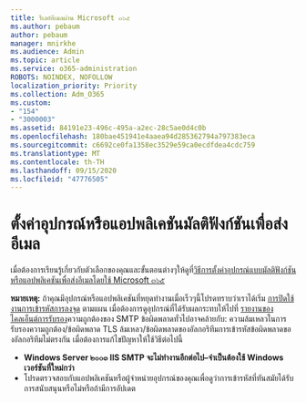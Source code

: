 ```yaml
---
title: รีเลย์อีเมลผ่าน Microsoft ๓๖๕
ms.author: pebaum
author: pebaum
manager: mnirkhe
ms.audience: Admin
ms.topic: article
ms.service: o365-administration
ROBOTS: NOINDEX, NOFOLLOW
localization_priority: Priority
ms.collection: Adm_O365
ms.custom:
- "154"
- "3000003"
ms.assetid: 84191e23-496c-495a-a2ec-28c5ae0d4c0b
ms.openlocfilehash: 180bae451941e4aaea94d285362794a797383eca
ms.sourcegitcommit: c6692ce0fa1358ec3529e59ca0ecdfdea4cdc759
ms.translationtype: MT
ms.contentlocale: th-TH
ms.lasthandoff: 09/15/2020
ms.locfileid: "47776505"
---
```

# <a name="set-up-a-multifunction-device-or-application-to-send-email"></a>ตั้งค่าอุปกรณ์หรือแอปพลิเคชันมัลติฟังก์ชันเพื่อส่งอีเมล

เมื่อต้องการเรียนรู้เกี่ยวกับตัวเลือกของคุณและขั้นตอนต่างๆให้ดูที่[วิธีการตั้งค่าอุปกรณ์แบบมัลติฟังก์ชันหรือแอปพลิเคชันเพื่อส่งอีเมลโดยใช้ Microsoft ๓๖๕](https://docs.microsoft.com/Exchange/mail-flow-best-practices/how-to-set-up-a-multifunction-device-or-application-to-send-email-using-microsoft-365-or-office-365)
  
**หมายเหตุ:** ถ้าคุณมีอุปกรณ์หรือแอปพลิเคชันที่หยุดทำงานเมื่อเร็วๆนี้โปรดทราบว่าเราได้เริ่ม [การปิดใช้งานการเข้ารหัสการลงจุด](https://docs.microsoft.com/microsoft-365/compliance/technical-reference-details-about-encryption) ตามแผน เมื่อต้องการดูอุปกรณ์ที่ได้รับผลกระทบให้ไปที่ [รายงานของไคลเอ็นต์การรับรอง](https://protection.office.com/mailflow/dashboard)ความถูกต้องของ SMTP ข้อผิดพลาดทั่วไปอาจคล้ายกับ: ความล้มเหลวในการรับรองความถูกต้อง/ข้อผิดพลาด TLS ล้มเหลว/ข้อผิดพลาดของอัลกอริทึมการเข้ารหัสข้อผิดพลาดของอัลกอริทึมไม่ตรงกัน เมื่อต้องการแก้ไขปัญหาให้ใช้วิธีต่อไปนี้

 - **Windows Server ๒๐๐๓ IIS SMTP จะไม่ทำงานอีกต่อไป–จำเป็นต้องใช้ Windows เวอร์ชันที่ใหม่กว่า**  
 - โปรดตรวจสอบกับแอปพลิเคชันหรือผู้จำหน่ายอุปกรณ์ของคุณเพื่อดูว่าการเข้ารหัสที่ทันสมัยได้รับการสนับสนุนหรือไม่หรือถ้ามีการอัปเดต
